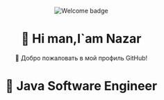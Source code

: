 <p align="center">
  <img src="https://img.shields.io/badge/Welcome-Приветствуем-blueviolet?style=for-the-badge" alt="Welcome badge" />
</p>

<h1 align="center">👋 Hi man,I`am Nazar</h1>

<p align="center">  
  🚀 Добро пожаловать в мой профиль GitHub!
</p>
<h1 align="center">👋 Java Software Engineer</h1>
